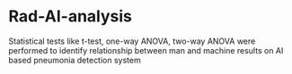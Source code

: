 # Rad-AI-analysis
Statistical tests like t-test, one-way ANOVA, two-way ANOVA were performed to identify relationship between man and machine results on AI based pneumonia detection system
